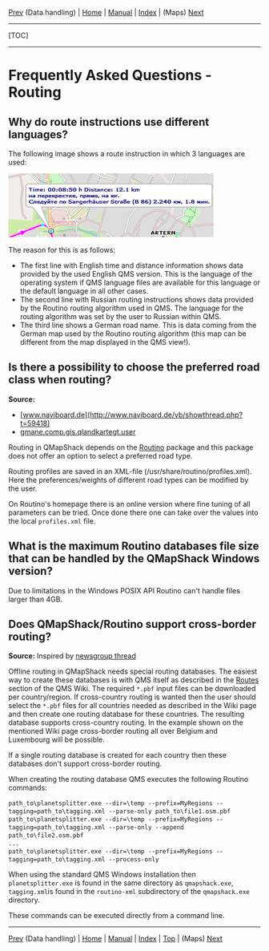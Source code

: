 [Prev](DocFaqHandling) (Data handling) | [Home](Home) | [Manual](DocMain) | [Index](AxAdvIndex) | (Maps) [Next](DocFaqMaps)
- - -
[TOC]
- - -

# Frequently Asked Questions - Routing


## Why do route instructions use different languages?

The following image shows a route instruction in which 3 languages are used:

![Routing language](images/DocFaq/RouteLanguage.png "Routing language")

The reason for this is as follows:

* The first line with English time and distance information shows data provided by the used English QMS version. This is
the language of the operating system if QMS language files are available for this language or the default language
in all other cases.
* The second line with Russian routing instructions shows data provided by the Routino routing algorithm used in QMS.
The language for the routing algorithm was set by the user to Russian within QMS.
* The third line shows a German road name. This is data coming from the German map used by the Routino routing algorithm
(this map can be different from the map displayed in the QMS view!).

## Is there a possibility to choose the preferred road class when routing?

**Source:**
 * [www.naviboard.de](http://www.naviboard.de/vb/showthread.php?t=59418)
 * [gmane.comp.gis.qlandkartegt.user](http://article.gmane.org/gmane.comp.gis.qlandkartegt.user/2626)

Routing in QMapShack depends on the [Routino](http://routino.org) package and this package does not offer an option to select a preferred road type.

Routing profiles are saved in an XML-file (/usr/share/routino/profiles.xml). Here the preferences/weights of
different road types can be modified by the user.

On Routino's homepage there is an online version where fine
tuning of all parameters can be tried. Once done there one can take over the values into the local `profiles.xml` file.

## What is the maximum Routino databases file size that can be handled by the QMapShack Windows version?

Due to limitations in the Windows POSIX API Routino can't handle files larger than 4GB.

## Does QMapShack/Routino support cross-border routing?

**Source:** Inspired by [newsgroup thread](https://sourceforge.net/p/qlandkartegt/mailman/qlandkartegt-users/thread/1450466213.2419.8.camel%40knibb.myzen.co.uk/#msg34706080)

Offline routing in QMapShack needs special routing databases. The easiest way to create these databases is with QMS itself
as described in the [Routes](DocGisItemsRte) section of the QMS Wiki. The required `*.pbf` input files can be downloaded per country/region.
If cross-country routing is wanted then the user should select the `*.pbf` files for all countries needed as described in the Wiki page
and then create one routing database for these countries. The resulting database supports cross-country routing. In the example shown
on the mentioned Wiki page cross-border routing all over Belgium and Luxembourg will be possible.

If a single routing database is created for each country then these databases don't support cross-border routing.

When creating the routing database QMS executes the following Routino commands:

    path_to\planetsplitter.exe --dir=\temp --prefix=MyRegions --tagging=path_to\tagging.xml --parse-only path_to\file1.osm.pbf
    path_to\planetsplitter.exe --dir=\temp --prefix=MyRegions --tagging=path_to\tagging.xml --parse-only --append path_to\file2.osm.pbf
    ...
    path_to\planetsplitter.exe --dir=\temp --prefix=MyRegions --tagging=path_to\tagging.xml --process-only

When using the standard QMS Windows installation then `planetsplitter.exe` is found in the same directory as `qmapshack.exe`,
`tagging.xml`is found in the `routino-xml` subdirectory of the `qmapshack.exe` directory.

These commands can be executed directly from a command line.

- - -
[Prev](DocFaqHandling) (Data handling) | [Home](Home) | [Manual](DocMain) | [Index](AxAdvIndex) | [Top](#) | (Maps) [Next](DocFaqMaps)
